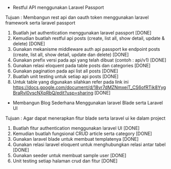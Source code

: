 - Restful API menggunakan Laravel Passport 

Tujuan : Membangun rest api dan oauth token menggunakan laravel framework serta laravel passport 


1. Buatlah jwt authentication menggunakan laravel passport [DONE]
2. Kemudian buatlah restful api posts (create, list all, show detail, update & delete) [DONE]
3. Gunakan mekanisme middleware auth api passport ke endpoint posts (create, list all, show detail, update dan delete) [DONE]
4. Gunakan prefix versi pada api yang telah dibuat (contoh : api/v1) [DONE]
5. Gunakan relasi eloquent pada table posts dan categories [DONE]
6. Gunakan pagination pada api list all posts [DONE]
7. Buatlah unit testing untuk setiap api posts [DONE]
8. Untuk table yang digunakan silahkan refer pada link ini https://docs.google.com/document/d/18vr7dMZNmxeiT_CS6ofRTik8YygBraRvl0vscNXpRbQ/edit?usp=sharing [DONE]



- Membangun Blog Sederhana Menggunakan laravel Blade serta Laravel UI

Tujuan : Agar dapat menerapkan fitur blade serta laravel ui ke dalam project

1. Buatlah fitur authentication menggunakan laravel UI [DONE]
2. Kemudian buatlah fungsional CRUD article serta category [DONE]
3. Gunakan laravel blade untuk membuat templatenya [DONE]
4. Gunakan relasi laravel eloquent untuk menghubungkan relasi antar tabel [DONE]
5. Gunakan seeder untuk membuat sample user [DONE]
6. Unit testing setiap halaman crud dan fitur [DONE]

